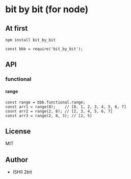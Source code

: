 # bit by bit (for node)

## At first

```
npm install bit_by_bit
```

```
const bbb = require('bit_by_bit');
```

## API

### functional

#### range

```
const range = bbb.functional.range;
const arr1 = range(8);    // [0, 1, 2, 3, 4, 5, 6, 7]
cosnt arr2 = range(2, 8); // [2, 3, 4, 5, 6, 7]
const arr3 = range(2, 8, 3); // [2, 5]
```

## License

MIT

## Author

* ISHII 2bit
